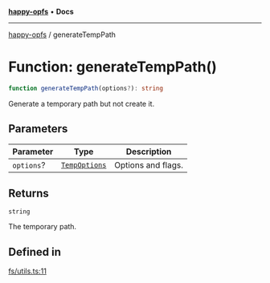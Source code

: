 [**happy-opfs**](../README.md) • **Docs**

***

[happy-opfs](../README.md) / generateTempPath

# Function: generateTempPath()

```ts
function generateTempPath(options?): string
```

Generate a temporary path but not create it.

## Parameters

| Parameter | Type | Description |
| ------ | ------ | ------ |
| `options`? | [`TempOptions`](../interfaces/TempOptions.md) | Options and flags. |

## Returns

`string`

The temporary path.

## Defined in

[fs/utils.ts:11](https://github.com/JiangJie/happy-opfs/blob/1fc39add615fcd3c1ee38b13edeb0d38cd3481c4/src/fs/utils.ts#L11)
